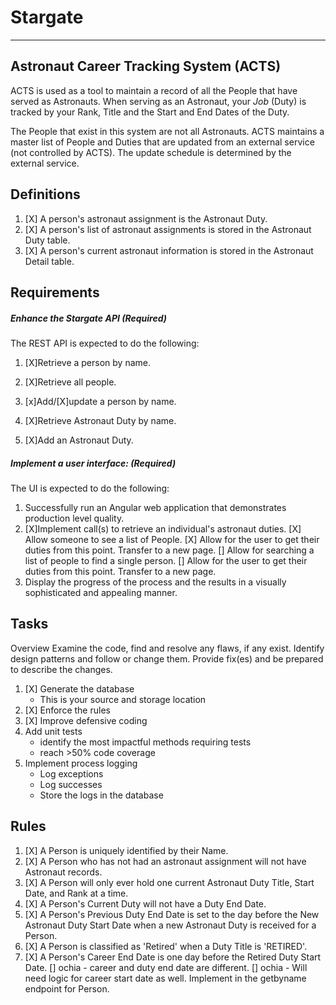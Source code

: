 <!--v003-->
# Stargate

***

## Astronaut Career Tracking System (ACTS)

ACTS is used as a tool to maintain a record of all the People that have served as Astronauts. When serving as an Astronaut, your *Job* (Duty) is tracked by your Rank, Title and the Start and End Dates of the Duty.

The People that exist in this system are not all Astronauts. ACTS maintains a master list of People and Duties that are updated from an external service (not controlled by ACTS). The update schedule is determined by the external service.

## Definitions

1. [X] A person's astronaut assignment is the Astronaut Duty.
1. [X] A person's list of astronaut assignments is stored in the Astronaut Duty table.
1. [X] A person's current astronaut information is stored in the Astronaut Detail table.

## Requirements

##### Enhance the Stargate API (Required)

The REST API is expected to do the following:

1. [X]Retrieve a person by name.
1. [X]Retrieve all people.
1. [x]Add/[X]update a person by name.

1. [X]Retrieve Astronaut Duty by name.
1. [X]Add an Astronaut Duty.

##### Implement a user interface: (Required)

The UI is expected to do the following:

1. Successfully run an Angular web application that demonstrates production level quality.
1. [X]Implement call(s) to retrieve an individual's astronaut duties.
   [X] Allow someone to see a list of People. 
      [X] Allow for the user to get their duties from this point. Transfer to a new page.
   [] Allow for searching a list of people to find a single person.
      [] Allow for the user to get their duties from this point. Transfer to a new page.
1. Display the progress of the process and the results in a visually sophisticated and appealing manner.

## Tasks

Overview
Examine the code, find and resolve any flaws, if any exist. Identify design patterns and follow or change them. Provide fix(es) and be prepared to describe the changes.

1. [X] Generate the database
   * This is your source and storage location
1. [X] Enforce the rules
1. [X] Improve defensive coding
1. Add unit tests
   * identify the most impactful methods requiring tests
   * reach >50% code coverage
1. Implement process logging
   * Log exceptions
   * Log successes
   * Store the logs in the database

## Rules

1. [X] A Person is uniquely identified by their Name.
1. [X] A Person who has not had an astronaut assignment will not have Astronaut records.
1. [X] A Person will only ever hold one current Astronaut Duty Title, Start Date, and Rank at a time.
1. [X] A Person's Current Duty will not have a Duty End Date.
1. [X] A Person's Previous Duty End Date is set to the day before the New Astronaut Duty Start Date when a new Astronaut Duty is received for a Person.
1. [X] A Person is classified as 'Retired' when a Duty Title is 'RETIRED'.
1. [X] A Person's Career End Date is one day before the Retired Duty Start Date.
[] ochia - career and duty end date are different. 
[] ochia - Will need logic for career start date as well. Implement in the getbyname endpoint for Person.